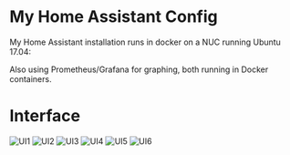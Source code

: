 # My Home Assistant Config

My Home Assistant installation runs in docker on a NUC running Ubuntu 17.04:

Also using Prometheus/Grafana for graphing, both running in Docker containers. 
 

# Interface
![UI1](images/screenshot_1.png)
![UI2](images/screenshot_2.png)
![UI3](images/screenshot_3.png)
![UI4](images/screenshot_4.png)
![UI5](images/screenshot_5.png)
![UI6](images/screenshot_6.png)

